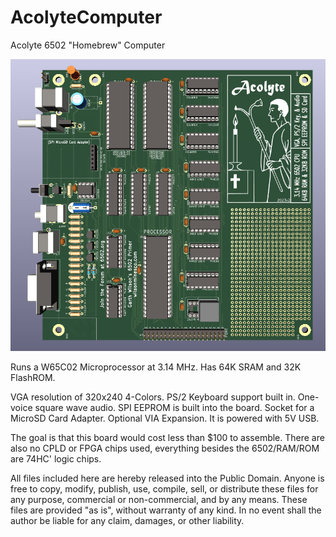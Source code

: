 # AcolyteComputer
Acolyte 6502 "Homebrew" Computer

<img src="/Pictures/AcolytePic-Front-Edit.png">

Runs a W65C02 Microprocessor at 3.14 MHz.
Has 64K SRAM and 32K FlashROM.

VGA resolution of 320x240 4-Colors.
PS/2 Keyboard support built in.
One-voice square wave audio.
SPI EEPROM is built into the board.
Socket for a MicroSD Card Adapter.
Optional VIA Expansion.
It is powered with 5V USB.

The goal is that this board would cost less than $100 to assemble.
There are also no CPLD or FPGA chips used, everything besides the 6502/RAM/ROM are 74HC' logic chips.

All files included here are hereby released into the Public Domain.  Anyone is free to copy, modify, publish, use, compile, sell, or distribute these files for any purpose, commercial or non-commercial, and by any means.  These files are provided "as is", without warranty of any kind.  In no event shall the author be liable for any claim, damages, or other liability.
